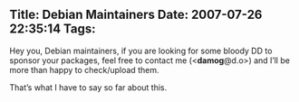 Title: Debian Maintainers
Date: 2007-07-26 22:35:14
Tags: 
---
<p>Hey you, Debian maintainers, if you are looking for some bloody DD to sponsor your packages, feel free to contact me (&lt;<strong>damog</strong>@d.o&gt;) and I’ll be more than happy to check/upload them.</p>

<p>That’s what I have to say so far about this.</p>
